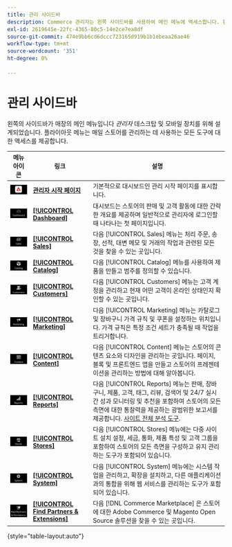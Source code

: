 ```yaml
---
title: 관리 사이드바
description: Commerce 관리자는 왼쪽 사이드바를 사용하여 메인 메뉴에 액세스합니다. 판매자는 스토어를 구성하고 관리하는 데 필요한 모든 관리 도구에 액세스할 수 있습니다.
exl-id: 2619645e-22fc-4365-80c5-14e2ce7ea8df
source-git-commit: 474e9bb6cd6dccc723165d919b1b1ebeaa26ae46
workflow-type: tm+mt
source-wordcount: '351'
ht-degree: 0%

---
```


# 관리 사이드바

왼쪽의 사이드바가 매장의 메인 메뉴입니다 _관리자_ 데스크탑 및 모바일 장치를 위해 설계되었습니다. 플라이아웃 메뉴는 매일 스토어를 관리하는 데 사용하는 모든 도구에 대한 액세스를 제공합니다.

| 메뉴 아이콘 | 링크 | 설명 |
| --------- | ---- | ----------- |
| ![관리 사이드바 아이콘](./assets/icon-admin-sidebar-logo.png) | **[관리자 시작 페이지](../configuration-reference/advanced/admin.md)** | 기본적으로 대시보드인 관리 시작 페이지를 표시합니다. |
| ![대시보드 메뉴](./assets/icon-admin-sidebar-dashboard.png) | **[[!UICONTROL Dashboard]](admin-dashboard.md)** | 대시보드는 스토어의 판매 및 고객 활동에 대한 간략한 개요를 제공하며 일반적으로 관리자에 로그인할 때 나타나는 첫 페이지입니다. |
| ![판매 메뉴](./assets/icon-admin-sidebar-sales.png) | **[[!UICONTROL Sales]](../stores-purchase/sales-menu.md)** | 다음 [!UICONTROL Sales] 메뉴는 처리 주문, 송장, 선적, 대변 메모 및 거래의 작업과 관련된 모든 것을 찾을 수 있는 곳입니다. |
| ![카탈로그 메뉴](./assets/icon-admin-sidebar-catalog.png) | **[[!UICONTROL Catalog]](../catalog/catalog-menu.md)** | 다음 [!UICONTROL Catalog] 메뉴를 사용하여 제품을 만들고 범주를 정의할 수 있습니다. |
| ![고객 메뉴](./assets/icon-admin-sidebar-customers.png) | **[[!UICONTROL Customers]](../customers/customers-introduction.md)** | 다음 [!UICONTROL Customers] 메뉴는 고객 계정을 관리하고 현재 어떤 고객이 온라인 상태인지 확인할 수 있는 곳입니다. |
| ![마케팅 메뉴](./assets/icon-admin-sidebar-marketing.png) | **[[!UICONTROL Marketing]](../merchandising-promotions/marketing-menu.md)** | 다음 [!UICONTROL Marketing] 메뉴는 카탈로그 및 장바구니 가격 규칙 및 쿠폰을 설정하는 위치입니다. 가격 규칙은 특정 조건 세트가 충족될 때 작업을 트리거합니다. |
| ![콘텐츠 메뉴](./assets/icon-admin-sidebar-content.png) | **[[!UICONTROL Content]](../content-design/content-menu.md)** | 다음 [!UICONTROL Content] 메뉴는 스토어의 콘텐츠 요소와 디자인을 관리하는 곳입니다. 페이지, 블록 및 프론트엔드 앱을 만들고 스토어의 프레젠테이션을 관리하는 방법에 대해 알아봅니다. |
| ![보고서 메뉴](./assets/icon-admin-sidebar-reports.png) | **[[!UICONTROL Reports]](reports-menu.md)** | 다음 [!UICONTROL Reports] 메뉴는 판매, 장바구니, 제품, 고객, 태그, 리뷰, 검색어 및 24/7 실시간 성과 모니터링 및 추천을 포함하여 스토어의 모든 측면에 대한 통찰력을 제공하는 광범위한 보고서를 제공합니다. [사이트 전체 분석 도구](https://experienceleague.adobe.com/en/docs/commerce-operations/tools/site-wide-analysis-tool/intro). |
| ![스토어 메뉴](./assets/icon-admin-sidebar-stores.png) | **[[!UICONTROL Stores]](../stores-purchase/stores-menu.md)** | 다음 [!UICONTROL Stores] 메뉴에는 다중 사이트 설치 설정, 세금, 통화, 제품 특성 및 고객 그룹을 포함하여 스토어의 모든 측면을 구성하고 유지 관리하는 도구가 포함되어 있습니다. |
| ![시스템 메뉴](./assets/icon-admin-sidebar-system.png) | **[[!UICONTROL System]](../systems/system-menu.md)** | 다음 [!UICONTROL System] 메뉴에는 시스템 작업을 관리하고, 확장을 설치하고, 다른 애플리케이션과의 통합을 위해 웹 서비스를 관리하는 도구가 포함되어 있습니다. |
| ![확장 찾기](./assets/icon-admin-sidebar-extensions.png) | **[[!UICONTROL Find Partners & Extensions]](commerce-marketplace.md)** | 다음 [!DNL Commerce Marketplace] 은 스토어에 대한 Adobe Commerce 및 Magento Open Source 솔루션을 찾을 수 있는 곳입니다. |

{style="table-layout:auto"}
